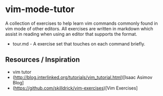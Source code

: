 vim-mode-tutor
==============

A collection of exercises to help learn vim commands commonly found in vim mode of other editors.  All exercises are written in markdown which assist in reading when using an editor that supports the format.

* tour.md - A exercise set that touches on each command briefly.

Resources / Inspiration
-----------------------
* vim tutor
* (http://blog.interlinked.org/tutorials/vim_tutorial.html)[Isaac Asimov Blog]
* (https://github.com/skilldrick/vim-exercises)[Vim Exercises]